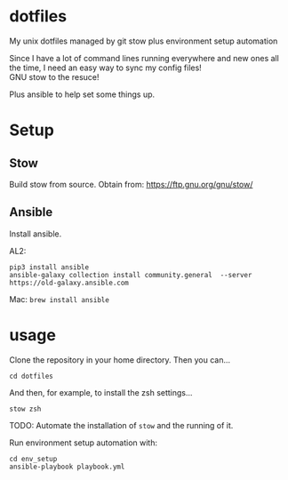 # dotfiles
My unix dotfiles managed by git stow plus environment setup automation

Since I have a lot of command lines running everywhere and new ones all the time, I need an easy way to sync my config files!  
GNU stow to the resuce!

Plus ansible to help set some things up.

# Setup

## Stow

Build stow from source. Obtain from: https://ftp.gnu.org/gnu/stow/


## Ansible

Install ansible.

AL2:

```
pip3 install ansible
ansible-galaxy collection install community.general  --server https://old-galaxy.ansible.com
```


Mac: `brew install ansible`

# usage

Clone the repository in your home directory. Then you can...

```
cd dotfiles
```

And then, for example, to install the zsh settings...

```
stow zsh
```

TODO: Automate the installation of `stow` and the running of it.

Run environment setup automation with:

```
cd env_setup
ansible-playbook playbook.yml
```
